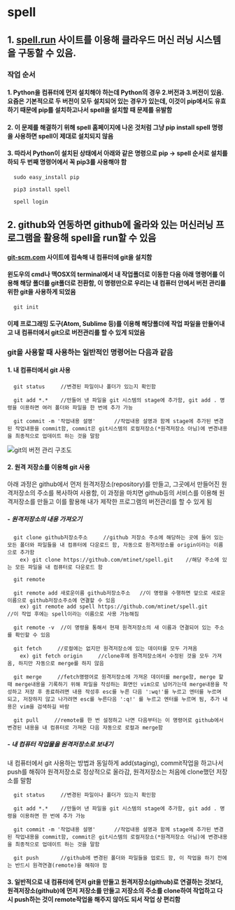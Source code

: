 # spell

## 1. [spell.run](spell.run) 사이트를 이용해 클라우드 머신 러닝 시스템을 구동할 수 있음. 
### 작업 순서  
#### 1. Python을 컴퓨터에 먼저 설치해야 하는데 Python의 경우 2.버전과 3.버전이 있음. 요즘은 기본적으로 두 버전이 모두 설치되어 있는 경우가 있는데, 이것이 pip에서도 유효하기 때문에 pip를 설치하고나서 spell을 설치할 때 문제를 유발함  
#### 2. 이 문제를 해결하기 위해 spell 홈페이지에 나온 것처럼 그냥 pip install spell 명령을 사용하면 spell이 제대로 설치되지 않음  
#### 3. 따라서 Python이 설치된 상태에서 아래와 같은 명령으로 pip -> spell 순서로 설치를 하되 두 번째 명령어에서 꼭 pip3를 사용해야 함  

~~~~
  sudo easy_install pip  
  
  pip3 install spell  
  
  spell login  
~~~~


## 2. github와 연동하면 github에 올라와 있는 머신러닝 프로그램을 활용해 spell을 run할 수 있음  
#### [git-scm.com](git-scm.com) 사이트에 접속해 내 컴퓨터에 git을 설치함  
#### 윈도우의 cmd나 맥OSX의 terminal에서 내 작업폴더로 이동한 다음 아래 명령어를 이용해 해당 폴더를 git폴더로 전환함, 이 명령만으로 우리는 내 컴퓨터 안에서 버전 관리를 위한 git을 사용하게 되었음 

~~~~
  git init
~~~~

#### 이제 프로그래밍 도구(Atom, Sublime 등)를 이용해 해당폴더에 작업 파일을 만들어내고 내 컴퓨터에서 git으로 버전관리를 할 수 있게 되었음  

### git을 사용할 때 사용하는 일반적인 명령어는 다음과 같음
#### 1. 내 컴퓨터에서 git 사용  

~~~~  
  git status     //변경된 파일이나 폴더가 있는지 확인함  
  
  git add *.*    //만들어 낸 파일을 git 시스템의 stage에 추가함, git add . 명령을 이용하면 여러 폴더와 파일을 한 번에 추가 가능  
  
  git commit -m '작업내용 설명'      //작업내용 설명과 함께 stage에 추가된 변경된 작업내용을 commit함, commit은 git시스템의 로컬저장소(*원격저장소 아님)에 변경내용을 최종적으로 업데이트 하는 것을 말함  
~~~~
![git의 버전 관리 구조도](https://git-scm.com/figures/18333fig0201-tn.png)


#### 2. 원격 저장소를 이용해 git 사용    
아래 과정은 github에서 먼저 원격저장소(repository)를 만들고, 그곳에서 만들어진 원격저장소의 주소를 복사하여 사용함, 이 과정을 마치면 github등의 서비스를 이용해 원격저장소를 만들고 이를 활용해 내가 제작한 프로그램의 버전관리를 할 수 있게 됨  

##### - 원격저장소의 내용 가져오기  

~~~~
  git clone github저장소주소     //github 저장소 주소에 해당하는 곳에 들어 있는 모든 폴더와 파일들을 내 컴퓨터에 다운로드 함, 자동으로 원격저장소를 origin이라는 이름으로 추가함   
    ex) git clone https://github.com/mtinet/spell.git    //해당 주소에 있는 모든 파일을 내 컴퓨터로 다운로드 함  
    
  git remote
  
  git remote add 새로운이름 github저장소주소   //이 명령을 수행하면 앞으로 새로운 이름으로 github저장소주소에 연결할 수 있음  
    ex) git remote add spell https://github.com/mtinet/spell.git     //이 작업 후에는 spell이라는 이름으로 사용 가능해짐  
    
  git remote -v  //이 명령을 통해서 현재 원격저장소의 새 이름과 연결되어 있는 주소를 확인할 수 있음  
  
  git fetch     //로컬에는 없지만 원격저장소에 있는 데이터를 모두 가져옴
    ex) git fetch origin     //clone후에 원격저장소에서 수정된 것을 모두 가져옴, 하지만 자동으로 merge를 하지 않음  
  
  git merge     //fetch명령어로 원격저장소에 가져온 데이터를 merge함, merge 할 때 merge내용을 기록하기 위해 파일을 작성하는 화면인 vim으로 넘어가는데 merge내용을 작성하고 저장 후 종료하려면 내용 작성후 esc를 누른 다음 ':wq!'를 누르고 엔터를 누르며 되고, 저장하지 않고 나가려면 esc를 누른다음 ':q!' 를 누르고 엔터를 누르며 됨, 추가 내용은 vim을 검색하길 바람  
    
  git pull     //remote를 한 번 설정하고 나면 다음부터는 이 명령어로 github에서 변경된 내용을 내 컴퓨터로 가져온 다음 자동으로 로컬과 merge함    
~~~~

##### - 내 컴퓨터 작업물을 원격저장소로 보내기  
내 컴퓨터에서 git 사용하는 방법과 동일하게 add(staging), commit작업을 하고나서 push를 해줘야 원격저장소로 정상적으로 올라감, 원격저장소는 처음에 clone했던 저장소를 말함  

~~~~
  git status     //변경된 파일이나 폴더가 있는지 확인함  
  
  git add *.*    //만들어 낸 파일을 git 시스템의 stage에 추가함, git add . 명령을 이용하면 한 번에 추가 가능  
  
  git commit -m '작업내용 설명'      //작업내용 설명과 함께 stage에 추가된 변경된 작업내용을 commit함, commit은 git시스템의 로컬저장소(*원격저장소 아님)에 변경내용을 최종적으로 업데이트 하는 것을 말함  
~~~~

~~~~
  git push       //github에 변경된 폴더와 파일들을 업로드 함, 이 작업을 하기 전에는 반드시 원격연결(remote)을 해줘야 함    
~~~~

#### 3. 일반적으로 내 컴퓨터에 먼저 git을 만들고 원격저장소(github)로 연결하는 것보다, 원격저장소(github)에 먼저 저장소를 만들고 저장소의 주소를 clone하여 작업하고 다시 push하는 것이 remote작업을 해주지 않아도 되서 작업 상 편리함  


  
   

